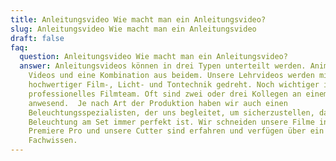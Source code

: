 ```yaml
---
title: Anleitungsvideo Wie macht man ein Anleitungsvideo?
slug: Anleitungsvideo Wie macht man ein Anleitungsvideo
draft: false
faq:
  question: Anleitungsvideo Wie macht man ein Anleitungsvideo?
  answer: Anleitungsvideos können in drei Typen unterteilt werden. Animationen,
    Videos und eine Kombination aus beidem. Unsere Lehrvideos werden mit
    hochwertiger Film-, Licht- und Tontechnik gedreht. Noch wichtiger ist unser
    professionelles Filmteam. Oft sind zwei oder drei Kollegen an einem Drehtag
    anwesend.  Je nach Art der Produktion haben wir auch einen
    Beleuchtungsspezialisten, der uns begleitet, um sicherzustellen, dass die
    Beleuchtung am Set immer perfekt ist. Wir schneiden unsere Filme in Adobe
    Premiere Pro und unsere Cutter sind erfahren und verfügen über ein großes
    Fachwissen.
---
```

